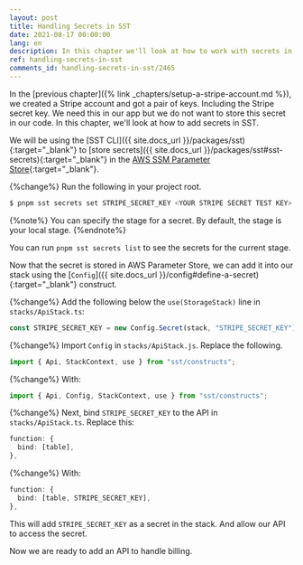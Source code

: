 ```yaml
---
layout: post
title: Handling Secrets in SST
date: 2021-08-17 00:00:00
lang: en
description: In this chapter we'll look at how to work with secrets in an SST app. We store secrets using the sst secrets CLI and bind it to our API.
ref: handling-secrets-in-sst
comments_id: handling-secrets-in-sst/2465
---
```


In the [previous chapter]({% link _chapters/setup-a-stripe-account.md %}), we created a Stripe account and got a pair of keys. Including the Stripe secret key. We need this in our app but we do not want to store this secret in our code. In this chapter, we'll look at how to add secrets in SST.

We will be using the [SST CLI]({{ site.docs_url }}/packages/sst){:target="_blank"} to [store secrets]({{ site.docs_url }}/packages/sst#sst-secrets){:target="_blank"} in the [AWS SSM Parameter Store](https://docs.aws.amazon.com/systems-manager/latest/userguide/systems-manager-parameter-store.html){:target="_blank"}. 

{%change%} Run the following in your project root.

```bash
$ pnpm sst secrets set STRIPE_SECRET_KEY <YOUR STRIPE SECRET TEST KEY>
```

{%note%}
You can specify the stage for a secret. By default, the stage is your local stage.
{%endnote%}

You can run `pnpm sst secrets list` to see the secrets for the current stage.

Now that the secret is stored in AWS Parameter Store, we can add it into our stack using the [`Config`]({{ site.docs_url }}/config#define-a-secret){:target="_blank"} construct.

{%change%} Add the following below the `use(StorageStack)` line in `stacks/ApiStack.ts`:

```typescript
const STRIPE_SECRET_KEY = new Config.Secret(stack, "STRIPE_SECRET_KEY");
```

{%change%} Import `Config` in `stacks/ApiStack.js`. Replace the following.

```typescript
import { Api, StackContext, use } from "sst/constructs";
```

{%change%} With:

```typescript
import { Api, Config, StackContext, use } from "sst/constructs";
```

{%change%} Next, bind `STRIPE_SECRET_KEY` to the API in `stacks/ApiStack.ts`. Replace this:

```typescript
function: {
  bind: [table],
},
```

{%change%} With: 

```typescript
function: {
  bind: [table, STRIPE_SECRET_KEY],
},
```

This will add `STRIPE_SECRET_KEY` as a secret in the stack.  And allow our API to access the secret.

Now we are ready to add an API to handle billing.
